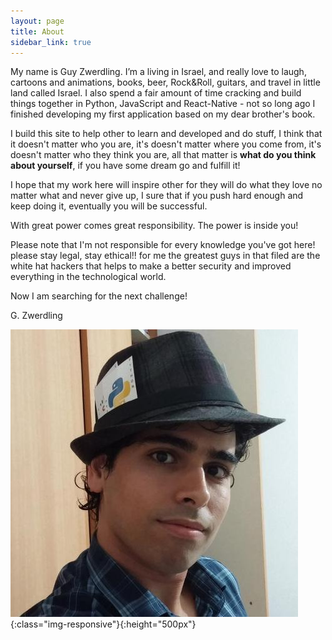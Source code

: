 ```yaml
---
layout: page
title: About
sidebar_link: true
---
```


My name is Guy Zwerdling. I’m a living in Israel, and really love to laugh, cartoons and animations, books, beer, Rock&Roll, guitars, and travel in little land called Israel. I also spend a fair amount of time cracking and build things together in Python, JavaScript and React-Native - not so long ago I finished developing my first application based on my dear brother's book.

I build this site to help other to learn and developed and do stuff, I think that it doesn't matter who you are, it's doesn't matter where you come from, it's doesn't matter who they think you are, all that matter is **what do you think about yourself**, if you have some dream go and fulfill it!

I hope that my work here will inspire other for they will do what they love no matter what and never give up, I sure that if you push hard enough and keep doing it, eventually you will be successful.

With great power comes great responsibility. The power is inside you!

Please note that I'm not responsible for every knowledge you've got here! please stay legal, stay ethical!! for me the greatest guys in that filed are the white hat hackers that helps to make a better security and improved everything in the technological world.

Now I am searching for the next challenge!

G. Zwerdling


![Guy](/assets/images/guy.jpeg "Guy"){:class="img-responsive"}{:height="500px"}
